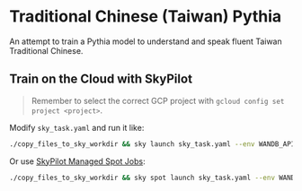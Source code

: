 # Traditional Chinese (Taiwan) Pythia

An attempt to train a Pythia model to understand and speak fluent Taiwan Traditional Chinese.

## Train on the Cloud with SkyPilot

> Remember to select the correct GCP project with `gcloud config set project <project>`.

Modify `sky_task.yaml` and run it like:

```bash
./copy_files_to_sky_workdir && sky launch sky_task.yaml --env WANDB_API_KEY="$(awk -v machine="api.wandb.ai" 'BEGIN {RS="\n"; FS="\n"} $1 == "machine " machine {getline; while ($0 != "" && $0 !~ /^machine/) {if ($0 ~ /^ *password/) {sub(/^ *password */, "", $0); print $0; exit}; getline}}' ~/.netrc)" --env HUGGING_FACE_HUB_TOKEN="$(cat ~/.cache/huggingface/token | tr -d '\n')" -c zh-tw-model-trainer
```

Or use [SkyPilot Managed Spot Jobs](https://skypilot.readthedocs.io/en/latest/examples/spot-jobs.html):

```bash
./copy_files_to_sky_workdir && sky spot launch sky_task.yaml --env WANDB_API_KEY="$(awk -v machine="api.wandb.ai" 'BEGIN {RS="\n"; FS="\n"} $1 == "machine " machine {getline; while ($0 != "" && $0 !~ /^machine/) {if ($0 ~ /^ *password/) {sub(/^ *password */, "", $0); print $0; exit}; getline}}' ~/.netrc)" --env HUGGING_FACE_HUB_TOKEN="$(cat ~/.cache/huggingface/token | tr -d '\n')" -n zh-tw-model-training
```
